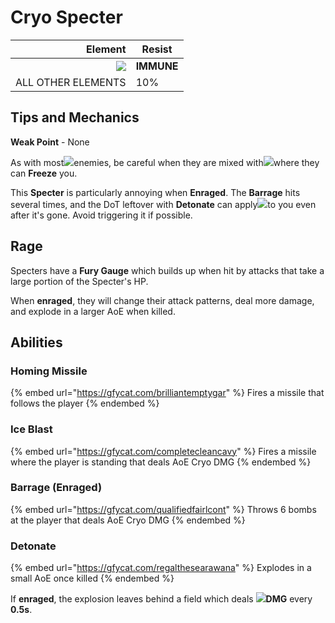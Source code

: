 # Cryo Specter



|                                    Element | Resist     |
| -----------------------------------------: | ---------- |
| ![](../../.gitbook/assets/cryo\_small.png) | **IMMUNE** |
|                         ALL OTHER ELEMENTS | 10%        |

## Tips and Mechanics

**Weak Point** - None

As with most![](../../.gitbook/assets/cryo\_small.png)enemies, be careful when they are mixed with![](../../.gitbook/assets/hydro\_small.png)where they can **Freeze** you.

This **Specter** is particularly annoying when **Enraged**. The **Barrage** hits several times, and the DoT leftover with **Detonate** can apply![](../../.gitbook/assets/cryo\_small.png)to you even after it's gone. Avoid triggering it if possible.

## Rage

Specters have a **Fury Gauge** which builds up when hit by attacks that take a large portion of the Specter's HP.

When **enraged**, they will change their attack patterns, deal more damage, and explode in a larger AoE when killed.

## Abilities

### Homing Missile

{% embed url="https://gfycat.com/brilliantemptygar" %}
Fires a missile that follows the player
{% endembed %}

### Ice Blast

{% embed url="https://gfycat.com/completecleancavy" %}
Fires a missile where the player is standing that deals AoE Cryo DMG
{% endembed %}

### Barrage (Enraged)

{% embed url="https://gfycat.com/qualifiedfairlcont" %}
Throws 6 bombs at the player that deals AoE Cryo DMG
{% endembed %}

### Detonate

{% embed url="https://gfycat.com/regalthesearawana" %}
Explodes in a small AoE once killed
{% endembed %}

If **enraged**, the explosion leaves behind a field which deals ![](../../.gitbook/assets/cryo\_small.png)**DMG** every **0.5s**.
